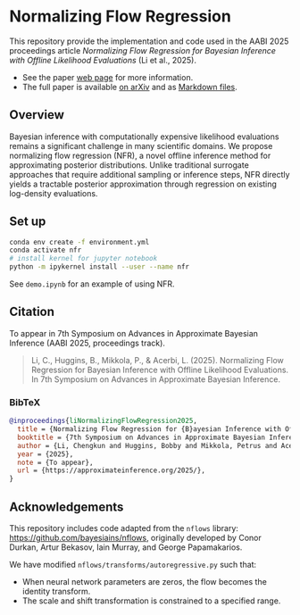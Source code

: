 # Normalizing Flow Regression

This repository provide the implementation and code used in the AABI 2025 proceedings article *Normalizing Flow Regression for Bayesian Inference with Offline Likelihood Evaluations* (Li et al., 2025).

- See the paper [web page](https://acerbilab.github.io/normalizing-flow-regression/) for more information.
- The full paper is available [on arXiv](https://arxiv.org/abs/2504.11554) and as [Markdown files](https://github.com/acerbilab/normalizing-flow-regression/tree/main/docs/paper).

## Overview

Bayesian inference with computationally expensive likelihood evaluations remains a significant challenge in many scientific domains. We propose normalizing flow regression (NFR), a novel offline inference method for approximating posterior distributions. Unlike traditional surrogate approaches that require additional sampling or inference steps, NFR directly yields a tractable posterior approximation through regression on existing log-density evaluations. 

## Set up

```bash
conda env create -f environment.yml
conda activate nfr
# install kernel for jupyter notebook
python -m ipykernel install --user --name nfr
```

See `demo.ipynb` for an example of using NFR.

## Citation
To appear in 7th Symposium on Advances in Approximate Bayesian Inference (AABI 2025, proceedings track).

> Li, C., Huggins, B., Mikkola, P., & Acerbi, L. (2025). Normalizing Flow Regression for Bayesian Inference with Offline Likelihood Evaluations. In 7th Symposium on Advances in Approximate Bayesian Inference.

### BibTeX
```bibtex
@inproceedings{liNormalizingFlowRegression2025,
  title = {Normalizing Flow Regression for {B}ayesian Inference with Offline Likelihood Evaluations},
  booktitle = {7th Symposium on Advances in Approximate Bayesian Inference},
  author = {Li, Chengkun and Huggins, Bobby and Mikkola, Petrus and Acerbi, Luigi},
  year = {2025},
  note = {To appear},
  url = {https://approximateinference.org/2025/},
}
```

## Acknowledgements

This repository includes code adapted from the `nflows` library: https://github.com/bayesiains/nflows, originally developed by Conor Durkan, Artur Bekasov, Iain Murray, and George Papamakarios.

We have modified `nflows/transforms/autoregressive.py` such that:
- When neural network parameters are zeros, the flow becomes the identity transform.
- The scale and shift transformation is constrained to a specified range.

<!--
## Notation

- target original/constrained space: the space where the target posterior is defined, potentially constrained by Cartesian product of intervals
- target inference/unconstrained space: obtained by applying a transformation (e.g., probit transform) to the target original space
- flow base space: the space where the flow base distribution is defined, unconstrained. `flow.transform`: target inference space -> flow base space, `flow.inverse_transform`: flow base space -> target inference space -->
